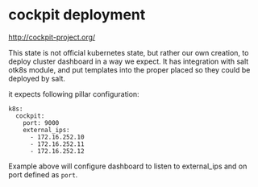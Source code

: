 # cockpit deployment

http://cockpit-project.org/

This state is not official kubernetes state, but rather our own creation, to deploy cluster dashboard in a way we expect. It has integration with salt otk8s module, and put templates into the proper placed so they could be deployed by salt.

it expects following pillar configuration:
```
k8s:
  cockpit:
    port: 9000 
    external_ips:
      - 172.16.252.10
      - 172.16.252.11
      - 172.16.252.12
```

Example above will configure dashboard to listen to external_ips and on port defined as `port`. 
